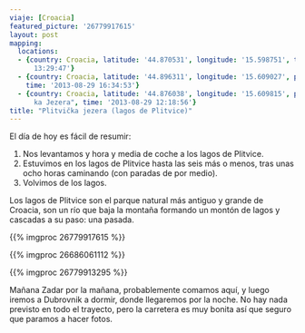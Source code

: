 ```yaml
---
viaje: [Croacia]
featured_picture: '26779917615'
layout: post
mapping:
  locations:
  - {country: Croacia, latitude: '44.870531', longitude: '15.598751', time: '2013-08-29
      13:29:47'}
  - {country: Croacia, latitude: '44.896311', longitude: '15.609027', place: Plitvice,
    time: '2013-08-29 16:34:53'}
  - {country: Croacia, latitude: '44.876038', longitude: '15.609815', place: "Plitvič\
      ka Jezera", time: '2013-08-29 12:18:56'}
title: "Plitvička jezera (lagos de Plitvice)"
---
```

El día de hoy es fácil de resumir:

1. Nos levantamos y hora y media de coche a los lagos de Plitvice.
2. Estuvimos en los lagos de Plitvice hasta las seis más o menos, tras unas ocho horas caminando (con paradas de por medio).
3. Volvimos de los lagos.

Los lagos de Plitvice son el parque natural más antiguo y grande de Croacia, son un río que baja la montaña formando un montón de lagos y cascadas a su paso: una pasada.

{{% imgproc 26779917615 %}}

{{% imgproc 26686061112 %}}

{{% imgproc 26779913295 %}}

Mañana Zadar por la mañana, probablemente comamos aquí, y luego iremos a Dubrovnik a dormir, donde llegaremos por la noche. No hay nada previsto en todo el trayecto, pero la carretera es muy bonita así que seguro que paramos a hacer fotos.
